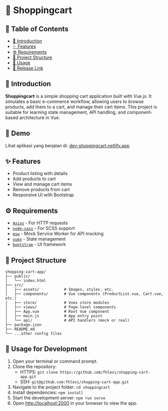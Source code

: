 <h1 align='left'>🛒 Shoppingcart</h1>

## 📑 Table of Contents

- [📖 Introduction](#introduction)
- [✨ Features](#features)
- [⚙️ Requirements](#requirements)
- [📁 Project Structure](#project-structure)
- [🚀 Usage](#usage-for-development)
- [🔗 Release Link](#release-link)

## 📖 Introduction

**Shoppingcart** is a simple shopping cart application built with Vue.js. It simulates a basic e-commerce workflow, allowing users to browse products, add them to a cart, and manage their cart items. This project is suitable for learning state management, API handling, and component-based architecture in Vue.

## 🔗 Demo

Lihat aplikasi yang berjalan di: [dev-shoppingcart.netlify.app](https://dev-shoppingcart.netlify.app/)

## ✨ Features

- Product listing with details
- Add products to cart
- View and manage cart items
- Remove products from cart
- Responsive UI with Bootstrap

## ⚙️ Requirements

- [`Axios`](https://github.com/axios/axios) - For HTTP requests
- [`node-sass`](https://github.com/sass/node-sass) - For SCSS support
- [`msw`](https://mswjs.io/docs/) - Mock Service Worker for API mocking
- [`vuex`](https://vuex.vuejs.org/) - State management
- [`bootstrap`](https://getbootstrap.com/docs/5.2/getting-started/download/) - UI framework

## 📁 Project Structure

```
shopping-cart-app/
├── public/
│   └── index.html
├── src/
│   ├── assets/           # Images, styles, etc.
│   ├── components/       # Vue components (ProductList.vue, Cart.vue, etc.)
│   ├── store/            # Vuex store modules
│   ├── views/            # Page-level components
│   ├── App.vue           # Root Vue component
│   ├── main.js           # App entry point
│   └── api/              # API handlers (mock or real)
├── package.json
├── README.md
└── ...other config files
```

## 🚀 Usage for Development

1. Open your terminal or command prompt.
2. Clone the repository:
    - HTTPS: `git clone https://github.com/fhlevi/shopping-cart-app.git`
    - SSH: `git@github.com:fhlevi/shopping-cart-app.git`
3. Navigate to the project folder: `cd shoppingcart`
4. Install dependencies: `npm install`
5. Start the development server: `npm run serve`
6. Open [http://localhost:2000](http://localhost:2000) in your browser to view the app.
